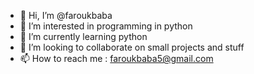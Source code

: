 - 👋 Hi, I’m @faroukbaba
- 👀 I’m interested in programming in python
- 🌱 I’m currently learning python 
- 💞️ I’m looking to collaborate on small projects and stuff
- 📫 How to reach me : faroukbaba5@gmail.com

<!---
faroukbaba/faroukbaba is a ✨ special ✨ repository because its `README.md` (this file) appears on your GitHub profile.
You can click the Preview link to take a look at your changes.
--->
